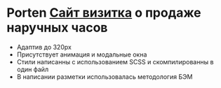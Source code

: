 # Porten [Сайт визитка](https://aidarart.github.io/Porten/) о продаже наручных часов
* Адаптив до 320px
* Присутствует анимация и модальные окна
* Стили написанны с использованием SCSS и скомпилированны в один файл
* В написании разметки использовалась методология БЭМ

